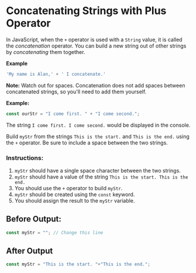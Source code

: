 # Concatenating Strings with Plus Operator
In JavaScript, when the `+` operator is used with a `String` value, it is called the _concatenation_ operator. You can build a new string out of other strings by _concatenating_ them together.

**Example**

```javascript
'My name is Alan,' + ' I concatenate.'
```

**Note:** Watch out for spaces. Concatenation does not add spaces between concatenated strings, so you'll need to add them yourself.

**Example:**
```javascript
const ourStr = "I come first. " + "I come second.";
```

The string `I come first. I come second.` would be displayed in the console.

Build `myStr` from the strings `This is the start.` and `This is the end.` using the `+` operator. Be sure to include a space between the two strings.

### Instructions:
1. `myStr` should have a single space character between the two strings.
2. `myStr` should have a value of the string `This is the start. This is the end.`
3. You should use the `+` operator to build `myStr`.
4. `myStr` should be created using the `const` keyword.
5. You should assign the result to the `myStr` variable.

## Before Output:
```javascript
const myStr = ""; // Change this line
```

## After Output
```javascript
const myStr = "This is the start. "+"This is the end.";
```